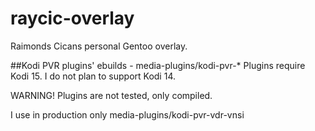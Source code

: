 # raycic-overlay
Raimonds Cicans personal Gentoo overlay.

##Kodi PVR plugins' ebuilds - media-plugins/kodi-pvr-*
Plugins require Kodi 15. I do not plan to support Kodi 14.

WARNING! Plugins are not tested, only compiled.

I use in production only media-plugins/kodi-pvr-vdr-vnsi
